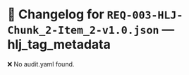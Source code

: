 # 📝 Changelog for `REQ-003-HLJ-Chunk_2-Item_2-v1.0.json` — **hlj_tag_metadata**

❌ No audit.yaml found.
